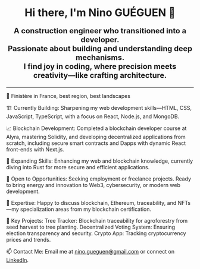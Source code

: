 <h1 align="center">Hi there, I'm Nino GUÉGUEN 👋</h1>

<p align="center" style="font-size:20px;"><strong>A construction engineer who transitioned into a developer.</strong>
<br/>
<strong>Passionate about building and understanding deep mechanisms.</strong>
<br/>
<strong>I find joy in coding, where precision meets creativity—like crafting architecture.</strong></p>

___

📍 Finistère in France, best region, best landscapes

🏗️ Currently Building: Sharpening my web development skills—HTML, CSS, JavaScript, TypeScript, with a focus on React, Node.js, and MongoDB.

📈 Blockchain Development: Completed a blockchain developer course at Alyra, mastering Solidity, and developing decentralized applications from scratch, including secure smart contracts and Dapps with dynamic React front-ends with Next.js.

🌱 Expanding Skills: Enhancing my web and blockchain knowledge, currently diving into Rust for more secure and efficient applications.

🤝 Open to Opportunities: Seeking employment or freelance projects. Ready to bring energy and innovation to Web3, cybersecurity, or modern web development.

💬 Expertise: Happy to discuss blockchain, Ethereum, traceability, and NFTs—my specialization areas from my blockchain certification.

🎯 Key Projects:
Tree Tracker: Blockchain traceability for agroforestry from seed harvest to tree planting.
Decentralized Voting System: Ensuring election transparency and security.
Crypto App: Tracking cryptocurrency prices and trends.

📫 Contact Me: Email me at nino.gueguen@gmail.com or connect on [LinkedIn](https://www.linkedin.com/in/nino-gu%C3%A9guen-a4ba43148/).

 


